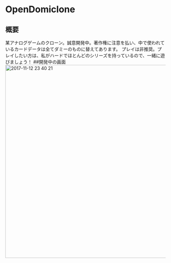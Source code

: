 # OpenDomiclone
## 概要
 某アナログゲームのクローン。誠意開発中。著作権に注意を払い、中で使われているカードデータは全てダミーのものに替えてあります。
 プレイは非推奨。プレイしたい方は、私がハードでほとんどのシリーズを持っているので、一緒に遊びましょう！
##開発中の画面
<img width="605" alt="2017-11-12 23 40 21" src="https://user-images.githubusercontent.com/29176287/32700112-b1fbc6a4-c803-11e7-8b7f-ea42f1e3454e.png">
